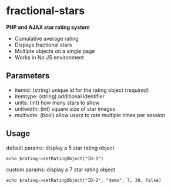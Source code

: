 # fractional-stars
**PHP and AJAX star rating system**

* Cumulative average rating
* Dispays fractional stars
* Multiple objects on a single page
* Works in No JS environment

## **Parameters**
* itemid: (string) unique id for the rating object (required)
* itemtype: (string) additional identifier
* units: (int) how many stars to show
* unitwidth: (int) square size of star images
* multivote: (bool) allow users to rate multiple times per session

## **Usage**
default params: display a 5 star rating object 

`echo $rating->setRatingObject("ID-1")`

custom params: display a 7 star rating object

`echo $rating->setRatingObject("ID-2", "demo", 7, 30, false)`
